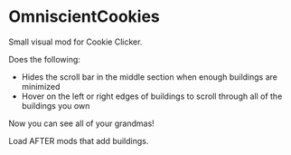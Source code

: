 # OmniscientCookies
Small visual mod for Cookie Clicker.

Does the following:
- Hides the scroll bar in the middle section when enough buildings are minimized
- Hover on the left or right edges of buildings to scroll through all of the buildings you own

Now you can see all of your grandmas!

Load AFTER mods that add buildings.
